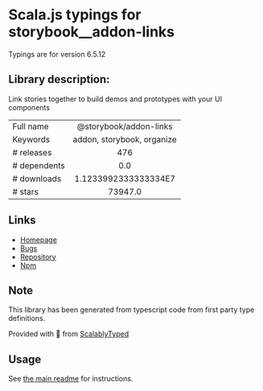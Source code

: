 
# Scala.js typings for storybook__addon-links

Typings are for version 6.5.12

## Library description:
Link stories together to build demos and prototypes with your UI components

|                    |                 |
| ------------------ | :-------------: |
| Full name          | @storybook/addon-links |
| Keywords           | addon, storybook, organize |
| # releases         | 476 |
| # dependents       | 0.0 |
| # downloads        | 1.1233992333333334E7 |
| # stars            | 73947.0 |

## Links
- [Homepage](https://github.com/storybookjs/storybook/tree/main/addons/links)
- [Bugs](https://github.com/storybookjs/storybook/issues)
- [Repository](https://github.com/storybookjs/storybook)
- [Npm](https://www.npmjs.com/package/%40storybook%2Faddon-links)
    


## Note
This library has been generated from typescript code from first party type definitions.

Provided with :purple_heart: from [ScalablyTyped](https://github.com/oyvindberg/ScalablyTyped)

## Usage
See [the main readme](../../readme.md) for instructions.


